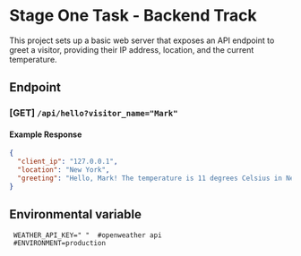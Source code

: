 # Stage One Task - Backend Track

This project sets up a basic web server that exposes an API endpoint to greet a visitor, providing their IP address, location, and the current temperature.

## Endpoint

### [GET] `/api/hello?visitor_name="Mark"`

#### Example Response

```json
{
  "client_ip": "127.0.0.1",
  "location": "New York",
  "greeting": "Hello, Mark! The temperature is 11 degrees Celsius in New York"
}
```

## Environmental variable

```env
 WEATHER_API_KEY=" "  #openweather api
 #ENVIRONMENT=production
```

